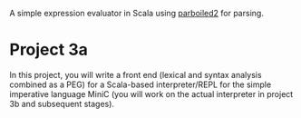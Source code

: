 A simple expression evaluator in Scala using
[parboiled2](https://github.com/sirthias/parboiled2) for parsing.

# Project 3a #

In this project, you will write a front end (lexical and syntax analysis combined as a PEG) for a Scala-based interpreter/REPL for the simple imperative language MiniC (you will work on the actual interpreter in project 3b and subsequent stages).